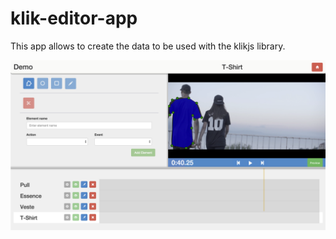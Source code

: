 # klik-editor-app

This app allows to create the data to be used with the klikjs library. 



![alt text](https://github.com/matthieuharbich/klik-editor-app/blob/master/Capture%20d%E2%80%99e%CC%81cran%202019-05-02%20a%CC%80%2001.52.18.png)
